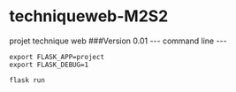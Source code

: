 # techniqueweb-M2S2
projet technique web
###Version 0.01
--- command line ---
```
export FLASK_APP=project
export FLASK_DEBUG=1

flask run
```
